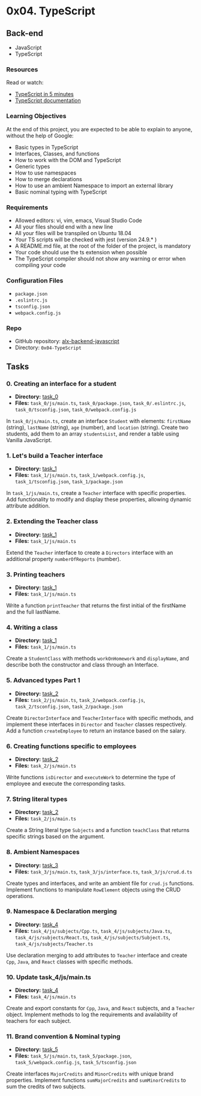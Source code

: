 # 0x04. TypeScript

## Back-end
- JavaScript
- TypeScript

### Resources
Read or watch:
- [TypeScript in 5 minutes](https://www.typescriptlang.org/docs/handbook/typescript-in-5-minutes.html)
- [TypeScript documentation](https://www.typescriptlang.org/docs/)

### Learning Objectives
At the end of this project, you are expected to be able to explain to anyone, without the help of Google:
- Basic types in TypeScript
- Interfaces, Classes, and functions
- How to work with the DOM and TypeScript
- Generic types
- How to use namespaces
- How to merge declarations
- How to use an ambient Namespace to import an external library
- Basic nominal typing with TypeScript

### Requirements
- Allowed editors: vi, vim, emacs, Visual Studio Code
- All your files should end with a new line
- All your files will be transpiled on Ubuntu 18.04
- Your TS scripts will be checked with jest (version 24.9.* )
- A README.md file, at the root of the folder of the project, is mandatory
- Your code should use the ts extension when possible
- The TypeScript compiler should not show any warning or error when compiling your code

### Configuration Files

- `package.json`
- `.eslintrc.js`
- `tsconfig.json`
- `webpack.config.js`

### Repo
- GitHub repository: [alx-backend-javascript](https://github.com/mburuxx/alx-backend-javascript)
- Directory: `0x04-TypeScript`

## Tasks

### 0. Creating an interface for a student
- **Directory:** [task_0](task_0)
- **Files:** `task_0/js/main.ts`, `task_0/package.json`, `task_0/.eslintrc.js`, `task_0/tsconfig.json`, `task_0/webpack.config.js`

In `task_0/js/main.ts`, create an interface `Student` with elements: `firstName` (string), `lastName` (string), `age` (number), and `location` (string). Create two students, add them to an array `studentsList`, and render a table using Vanilla JavaScript.

### 1. Let's build a Teacher interface
- **Directory:** [task_1](task_1)
- **Files:** `task_1/js/main.ts`, `task_1/webpack.config.js`, `task_1/tsconfig.json`, `task_1/package.json`

In `task_1/js/main.ts`, create a `Teacher` interface with specific properties. Add functionality to modify and display these properties, allowing dynamic attribute addition.

### 2. Extending the Teacher class
- **Directory:** [task_1](task_1)
- **Files:** `task_1/js/main.ts`

Extend the `Teacher` interface to create a `Directors` interface with an additional property `numberOfReports` (number).

### 3. Printing teachers
- **Directory:** [task_1](task_1)
- **Files:** `task_1/js/main.ts`

Write a function `printTeacher` that returns the first initial of the firstName and the full lastName.

### 4. Writing a class
- **Directory:** [task_1](task_0)
- **Files:** `task_1/js/main.ts`

Create a `StudentClass` with methods `workOnHomework` and `displayName`, and describe both the constructor and class through an Interface.

### 5. Advanced types Part 1
- **Directory:** [task_2](task_2)
- **Files:** `task_2/js/main.ts`, `task_2/webpack.config.js`, `task_2/tsconfig.json`, `task_2/package.json`

Create `DirectorInterface` and `TeacherInterface` with specific methods, and implement these interfaces in `Director` and `Teacher` classes respectively. Add a function `createEmployee` to return an instance based on the salary.

### 6. Creating functions specific to employees
- **Directory:** [task_2](task_2)
- **Files:** `task_2/js/main.ts`

Write functions `isDirector` and `executeWork` to determine the type of employee and execute the corresponding tasks.

### 7. String literal types
- **Directory:** [task_2](task_2)
- **Files:** `task_2/js/main.ts`

Create a String literal type `Subjects` and a function `teachClass` that returns specific strings based on the argument.

### 8. Ambient Namespaces
- **Directory:** [task_3](task_2)
- **Files:** `task_3/js/main.ts`, `task_3/js/interface.ts`, `task_3/js/crud.d.ts`

Create types and interfaces, and write an ambient file for `crud.js` functions. Implement functions to manipulate `RowElement` objects using the CRUD operations.

### 9. Namespace & Declaration merging
- **Directory:** [task_4](task_4)
- **Files:** `task_4/js/subjects/Cpp.ts`, `task_4/js/subjects/Java.ts`, `task_4/js/subjects/React.ts`, `task_4/js/subjects/Subject.ts`, `task_4/js/subjects/Teacher.ts`

Use declaration merging to add attributes to `Teacher` interface and create `Cpp`, `Java`, and `React` classes with specific methods.

### 10. Update task_4/js/main.ts
- **Directory:** [task_4](task_4)
- **Files:** `task_4/js/main.ts`

Create and export constants for `Cpp`, `Java`, and `React` subjects, and a `Teacher` object. Implement methods to log the requirements and availability of teachers for each subject.

### 11. Brand convention & Nominal typing
- **Directory:** [task_5](task_5)
- **Files:** `task_5/js/main.ts`, `task_5/package.json`, `task_5/webpack.config.js`, `task_5/tsconfig.json`

Create interfaces `MajorCredits` and `MinorCredits` with unique brand properties. Implement functions `sumMajorCredits` and `sumMinorCredits` to sum the credits of two subjects.
